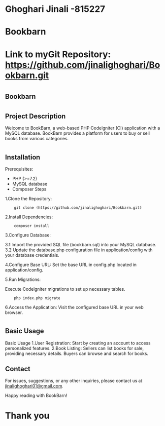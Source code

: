 # Ghoghari Jinali -815227
#
# Bookbarn
#
# Link to myGit Repository: https://github.com/jinalighoghari/Bookbarn.git
#
## Bookbarn
#
## Project Description
Welcome to BookBarn, a web-based PHP CodeIgniter (CI) application with a MySQL database. BookBarn provides a platform for users to buy or sell books from various categories. 
# 
## Installation
Prerequisites:


- PHP (>=7.2)
- MySQL database
- Composer
Steps

1.Clone the Repository:

        git clone (https://github.com/jinalighoghari/Bookbarn.git)

2.Install Dependencies:

        composer install

3.Configure Database:

3.1 Import the provided SQL file (bookbarn.sql) into your MySQL database.
3.2 Update the database.php configuration file in application/config with your database credentials.

4.Configure Base URL:
Set the base URL in config.php located in application/config.

5.Run Migrations:

Execute CodeIgniter migrations to set up necessary tables.

        php index.php migrate

6.Access the Application:
Visit the configured base URL in your web browser.
# 
## Basic Usage

Basic Usage
1.User Registration:
        Start by creating an account to access personalized features.
2.Book Listing:
        Sellers can list books for sale, providing necessary details.
        Buyers can browse and search for books.

## Contact
For issues, suggestions, or any other inquiries, please contact us at jinalighoghari01@gmail.com.

Happy reading with BookBarn! 
# Thank you 
